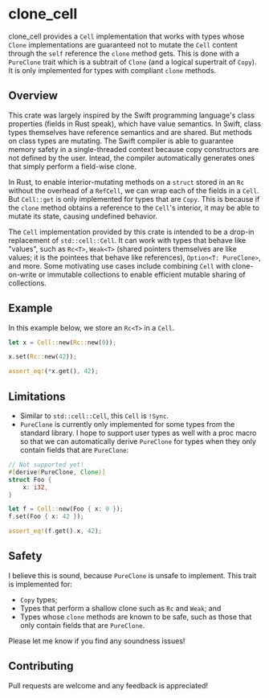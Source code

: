 # clone_cell

clone_cell provides a `Cell` implementation that works with types whose `Clone` implementations are guaranteed not to mutate the `Cell` content through the `self` reference the `clone` method gets. This is done with a `PureClone` trait which is a subtrait of `Clone` (and a logical supertrait of `Copy`). It is only implemented for types with compliant `clone` methods.

## Overview

This crate was largely inspired by the Swift programming language's class properties (fields in Rust speak), which have value semantics. In Swift, class types themselves have reference semantics and are shared. But methods on class types are mutating. The Swift compiler is able to guarantee memory safety in a single-threaded context because copy constructors are not defined by the user. Intead, the compiler automatically generates ones that simply perform a field-wise clone.

In Rust, to enable interior-mutating methods on a `struct` stored in an `Rc` without the overhead of a `RefCell`, we can wrap each of the fields in a `Cell`. But `Cell::get` is only implemented for types that are `Copy`. This is because if the `clone` method obtains a reference to the `Cell`'s interior, it may be able to mutate its state, causing undefined behavior.

The `Cell` implementation provided by this crate is intended to be a drop-in replacement of `std::cell::Cell`. It can work with types that behave like "values", such as `Rc<T>`, `Weak<T>` (shared pointers themselves are like values; it is the pointees that behave like references), `Option<T: PureClone>`, and more. Some motivating use cases include combining `Cell` with clone-on-write or immutable collections to enable efficient mutable sharing of collections.

## Example

In this example below, we store an `Rc<T>` in a `Cell`.
```rust
let x = Cell::new(Rc::new(0));

x.set(Rc::new(42));

assert_eq!(*x.get(), 42);
```

## Limitations

- Similar to `std::cell::Cell`, this `Cell` is `!Sync`.
- `PureClone` is currently only implemented for some types from the standard library. I hope to support user types as well with a proc macro so that we can automatically derive `PureClone` for types when they only contain fields that are `PureClone`:
```rust
// Not supported yet!
#[derive(PureClone, Clone)]
struct Foo {
    x: i32,
}

let f = Cell::new(Foo { x: 0 });
f.set(Foo { x: 42 });

assert_eq!(f.get().x, 42);
```

## Safety

I believe this is sound, because `PureClone` is unsafe to implement. This trait is implemented for:
- `Copy` types;
- Types that perform a shallow clone such as `Rc` and `Weak`; and
- Types whose `clone` methods are known to be safe, such as those that only contain fields that are `PureClone`.

Please let me know if you find any soundness issues!

## Contributing

Pull requests are welcome and any feedback is appreciated!